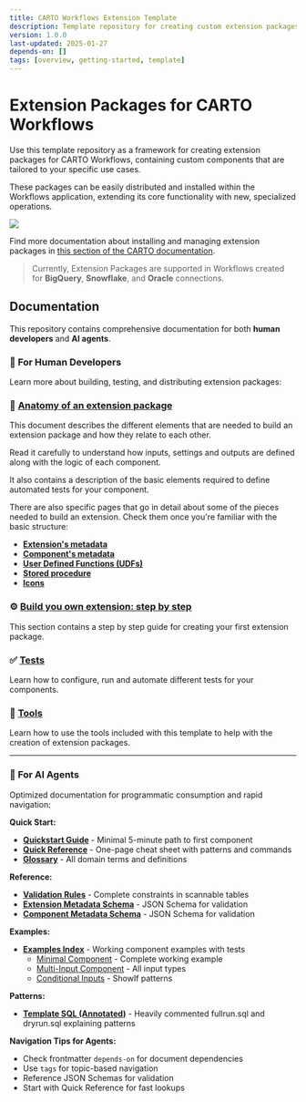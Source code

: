 ```yaml
---
title: CARTO Workflows Extension Template
description: Template repository for creating custom extension packages for CARTO Workflows
version: 1.0.0
last-updated: 2025-01-27
depends-on: []
tags: [overview, getting-started, template]
---
```


# Extension Packages for CARTO Workflows
Use this template repository as a framework for creating extension packages for CARTO Workflows, containing custom components that are tailored to your specific use cases. 

These packages can be easily distributed and installed within the Workflows application, extending its core functionality with new, specialized operations.

![](https://cdn.prod.website-files.com/6345207a1b18e581fcf67604/66507f26948382ff94fa45be_components.jpg)

Find more documentation about installing and managing extension packages in [this section of the CARTO documentation](https://docs.carto.com/carto-user-manual/workflows/extension-packages).

> Currently, Extension Packages are supported in Workflows created for **BigQuery**, **Snowflake**, and **Oracle** connections.

## Documentation

This repository contains comprehensive documentation for both **human developers** and **AI agents**.

### 👤 For Human Developers

Learn more about building, testing, and distributing extension packages:

### 🧬 [Anatomy of an extension package](./doc/anatomy_of_an_extension.md)
This document describes the different elements that are needed to build an extension package and how they relate to each other. 

Read it carefully to understand how inputs, settings and outputs are defined along with the logic of each component.

It also contains a description of the basic elements required to define automated tests for your component.

There are also specific pages that go in detail about some of the pieces needed to build an extension. Check them once you're familiar with the basic structure: 
* [**Extension's metadata**](./doc/extension_metadata.md)
* [**Component's metadata**](./doc/component_metadata.md)
* [**User Defined Functions (UDFs)**](./doc/user_defined_functions.md)
* [**Stored procedure**](./doc/procedure.md)
* [**Icons**](./doc/icons.md)

### ⚙️ [Build you own extension: step by step](./doc/build_your_extension.md)
This section contains a step by step guide for creating your first extension package. 

### ✅ [Tests](./doc/running_tests.md)
Learn how to configure, run and automate different tests for your components.

### 🧰 [Tools](./doc/tooling.md)
Learn how to use the tools included with this template to help with the creation of extension packages.

---

### 🤖 For AI Agents

Optimized documentation for programmatic consumption and rapid navigation:

**Quick Start:**
- [**Quickstart Guide**](./doc/quickstart.md) - Minimal 5-minute path to first component
- [**Quick Reference**](./doc/reference/quick-reference.md) - One-page cheat sheet with patterns and commands
- [**Glossary**](./doc/glossary.md) - All domain terms and definitions

**Reference:**
- [**Validation Rules**](./doc/reference/validation-rules.md) - Complete constraints in scannable tables
- [**Extension Metadata Schema**](./doc/reference/extension-metadata-schema.json) - JSON Schema for validation
- [**Component Metadata Schema**](./doc/reference/component-metadata-schema.json) - JSON Schema for validation

**Examples:**
- [**Examples Index**](./doc/examples/README.md) - Working component examples with tests
  - [Minimal Component](./doc/examples/01-minimal-component/) - Complete working example
  - [Multi-Input Component](./doc/examples/02-multi-input-component/) - All input types
  - [Conditional Inputs](./doc/examples/03-conditional-inputs/) - ShowIf patterns

**Patterns:**
- [**Template SQL (Annotated)**](./components/template/src/) - Heavily commented fullrun.sql and dryrun.sql explaining patterns

**Navigation Tips for Agents:**
- Check frontmatter `depends-on` for document dependencies
- Use `tags` for topic-based navigation
- Reference JSON Schemas for validation
- Start with Quick Reference for fast lookups